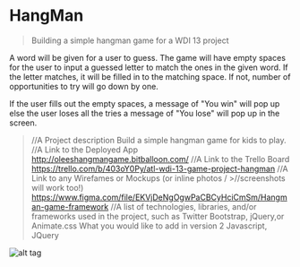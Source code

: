 
# HangMan

>Building a simple hangman game for a WDI 13 project 

A word will be given for a user to guess.
The game will have empty spaces for the user to input a guessed letter to match the ones in the given word. If the letter matches, it will be filled in to the matching space.
If not, number of opportunities to try will go down by one.

If the user fills out the empty spaces, a message of "You win" will pop up else the user loses all the tries a message of "You lose" will pop up in the screen.
  

>//A Project description
>Build a simple hangman game for kids to play.  
>//A Link to the Deployed App
>http://oleeshangmangame.bitballoon.com/
>//A Link to the Trello Board
>https://trello.com/b/403oY0Py/atl-wdi-13-game-project-hangman
>//A Link to any Wirefames or Mockups (or inline photos / >//screenshots will work too!)
>https://www.figma.com/file/EKVjDeNgOgwPaCBCyHciCmSm/Hangman-game-framework
>//A list of technologies, libraries, and/or frameworks used in the project, such as Twitter Bootstrap, jQuery,or Animate.css
>What you would like to add in version 2
>Javascript, JQuery 


![alt tag](pathofimage)